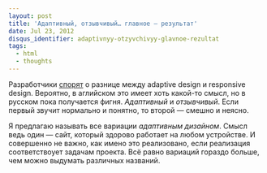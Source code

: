 ```yaml
---
layout: post
title: 'Адаптивный, отзывчивый… главное — результат'
date: Jul 23, 2012
disqus_identifier: adaptivnyy-otzyvchivyy-glavnoe-rezultat
tags:
  - html
  - thoughts
---
```


Разработчики [спорят](http://habrahabr.ru/post/148224/) о разнице между adaptive design и responsive design. Вероятно, в аглийском это имеет хоть какой-то смысл, но в русском пока получается фигня. *Адаптивный* и *отзывчивый*. Если первый звучит нормально и понятно, то второй — смешно и неясно.

Я предлагаю называть все вариации *адаптивным дизайном*. Смысл ведь один — сайт, который здорово работает на любом устройстве. И совершенно не важно, как имено это реализовано, если реализация соответствоует задачам проекта. Всё равно вариаций гораздо больше, чем можно выдумать различных названий.
